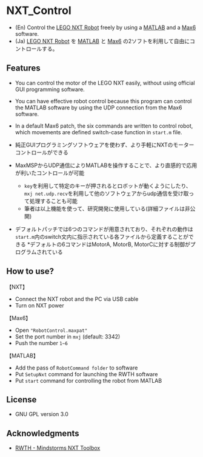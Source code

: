 # NXT_Control

- (En) Control the [LEGO NXT Robot](http://education.lego.com/ja-jp/lego-education-product-database/mindstorms/9797-lego-mindstorms-education-base-set) freely by using a [MATLAB](http://www.mathworks.co.jp/products/matlab/?refresh=true) and a [Max6](http://www.mi7.co.jp/products/cycling74/) software.
- (Ja) [LEGO NXT Robot](http://education.lego.com/ja-jp/lego-education-product-database/mindstorms/9797-lego-mindstorms-education-base-set)  を [MATLAB](http://www.mathworks.co.jp/products/matlab/?refresh=true) と [Max6](http://www.mi7.co.jp/products/cycling74/) の2ソフトを利用して自由にコントロールする。

## Features
- You can control the motor of the LEGO NXT easily, without using official GUI programming software.
- You can have effective robot control because this program can control the MATLAB software by using the UDP connection from the Max6 software.
- In a default Max6 patch, the six commands are written to control robot, which movements are defined switch-case function in ```start.m``` file.

- 純正GUIプログラミングソフトウェアを使わず、より手軽にNXTのモーターコントロールができる
- MaxMSPからUDP通信によりMATLABを操作することで、より直感的で応用が利いたコントロールが可能
	* ```key```を利用して特定のキーが押されるとロボットが動くようにしたり、```mxj net.udp.recv```を利用して他のソフトウェアからudp通信を受け取って処理することも可能
	* 筆者は以上機能を使って、研究開発に使用している(詳細ファイルは非公開)
- デフォルトパッチでは6つのコマンドが用意されており、それぞれの動作は```start.m```内のswitch文内に指示されている各ファイルから定義することができる
	*デフォルトの6コマンドはMotorA, MotorB, MotorCに対する制御がプログラムされている


## How to use?

【NXT】

- Connect the NXT robot and the PC via USB cable
- Turn on NXT power


【Max6】

- Open ```"RobotControl.maxpat"```
- Set the port number in ```mxj``` (default: 3342)
- Push the number ```1~6```

【MATLAB】

- Add the pass of ```RobotCommand folder``` to software
- Put ```SetupNxt``` command for launching the RWTH software
- Put  ```start``` command for controlling the robot from MATLAB

## License
- GNU GPL version 3.0

## Acknowledgments
- [RWTH - Mindstorms NXT Toolbox](http://www.mindstorms.rwth-aachen.de/)

